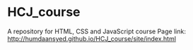# HCJ_course
A repository for HTML, CSS and JavaScript course 
Page link:
http://humdaansyed.github.io/HCJ_course/site/index.html
